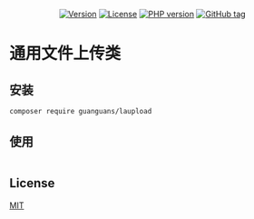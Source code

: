 <p align="center">
    <a href="https://packagist.org/packages/guanguans/uploadfile"><img src="https://img.shields.io/packagist/v/guanguans/uploadfile.svg" alt="Version"></a>
    <a href="https://packagist.org/packages/guanguans/uploadfile"><img src="https://img.shields.io/packagist/l/guanguans/uploadfile.svg" alt="License"></a>
    <a href="https://packagist.org/packages/guanguans/uploadfile"><img src="https://img.shields.io/packagist/php-v/guanguans/uploadfile.svg" alt="PHP version"></a>
    <a href="https://github.com/guanguans/uploadfile/tags"><img src="https://img.shields.io/github/tag/guanguans/uploadfile.svg" alt="GitHub tag"></a>
</p>

# 通用文件上传类

## 安装

``` sh
composer require guanguans/laupload
```

## 使用

``` php

```

## License

[MIT](./LICENSE)

